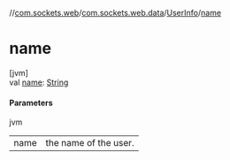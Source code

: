 //[com.sockets.web](../../../index.md)/[com.sockets.web.data](../index.md)/[UserInfo](index.md)/[name](name.md)

# name

[jvm]\
val [name](name.md): [String](https://kotlinlang.org/api/latest/jvm/stdlib/kotlin/-string/index.html)

#### Parameters

jvm

| | |
|---|---|
| name | the name of the user. |
